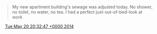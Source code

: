 > My new apartment building's sewage was adjusted today\. No shower, no toilet, no water, no tea\. I had a perfect just\-out\-of\-bed\-look at work

<img src="../../media/tweet.ico" width="12" /> [Tue May 20 20:32:47 +0000 2014](https://twitter.com/DromerDenker/status/468851855645503489)